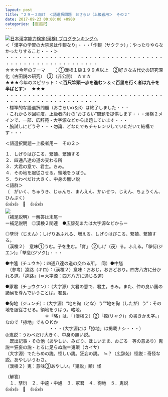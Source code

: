```yaml
---
layout: post
title: "２９－２向け　＜語選択問題　おさらい（上級者用＞　その２"
date: 2017-09-23 00:00:00 +0900
categories: [語選択]
---
```


[![](/syuusyuu9701/assets/images/２９－２向け-＜語選択問題-おさらい（上級者用＞-その２-br_c_3028_1.gif)](http://blog.with2.net/link.php?1659096:3028 "日本漢字能力検定(漢検) ブログランキングへ")[日本漢字能力検定(漢検) ブログランキングへ](http://blog.with2.net/link.php?1659096:3028)  
＜「漢字の学習の大禁忌は作輟なり」・・・「作輟（サクテツ）」：やったりやらなかったりすること・・・＞  
・・・・・・・・・・・・・・・・・・・・・・・・・・・・・・・・・・・・・・・・・・・・・・・・・・・・・・・・・  
☆☆☆今年のテーマ　　：①漢検１級１９９点以上　②好きな古代史の研究深化（古田説の研究）　③（非公開）　☆☆☆　　  
★★★今年のスピリット：＜**百尺竿頭一歩を進む**＞＆＜**百里を行く者は九十を半ばとす**＞　★★★  
・・・・・・・・・・・・・・・・・・・・・・・・・・・・・・・・・・・・・・・・・・・・・・・・・・・・・・・・・  
・標準的な語選択問題（おさらいα＆β）は終了しました・・・  
・これから８回程度、上級者向けの“おさらい”問題を提供します・・・漢検２メインで、一部、広辞苑・大字源などから出題しています・・・  
・腕試しにどうぞ・・・勿論、どなたでもチャレンジしていただいて結構です・・・  
  
＜語選択問題－上級者用－　その２＞  
  
１．しげりはびこる、繁殖、繁殖する  
２．四通八達の道の交わる所  
３．大君の意で、君主。きみ。  
４．その地を服従させる。領地をうばう。  
５．うわべだけ大きく、中身の無い説  
＜語群＞  
（　がいく、ちゅうき、じゅんち、まんえん、かいせつ、じえん、ちょうくん、ひんぷく）　  
👍👍👍　🐔　👍👍👍  
![](/syuusyuu9701/assets/images/２９－２向け-＜語選択問題-おさらい（上級者用＞-その２-e4a35d8bea49d429b9e2484c5e174c6a.png)  
（補足説明）ー解答は末尾ー  
ー補足説明　◎漢検２関連　●広辞苑または大字源などからー  
  
◎孳衍（じえん）：しげりあふれる、増える。しげりはびこる、繁殖、繁殖する。  
（漢検２）　意味①うむ。子を生む。「育」 ②しげ（茂）る。ふえる。「孳衍(ジエン)」「孳息(ジソク)」・・・  
  
●中逵（チュウキ）：四通八達の道の交わる所。　同）●中馗  
　（参考）逵路（キロ）：（漢検２）意味：おおじ。おおどおり。四方八方に分かれる道。「逵路」（＝大字源：四方八方に通じる道）  
  
●冢君（チョウクン）：（大字源）大君の意で、君主。きみ。また、仲の良い国の諸侯を尊んでいうことば。君長。  
  
●徇地（ジュンチ）：（大字源）“地を徇（とな）う”“地を徇（したが）う”：その地を服従させる。領地をうばう。略地。  
　　　　　　　　　＊「略」は、「（漢検２）②「掠(リャク)」の書きかえ字。」なので「掠地」でもＯＫか  
　　　　　　　　　　・・・（大字源には「掠地」は掲載ナシ・・・）  
◎嵬説：うわべだけ大きく、中身の無い説。  
　既出記事・その他（あやしい、みだり、ほしいまま、おごる　等の意あり）嵬説＝狂妄の説・とるに足らぬ説＝嵬瑣（カイサ）  
（大字源）でたらめの説。怪しい説。狂妄の説。　≒？（広辞苑）怪説：奇怪な説。あやしいうわさ。　  
（漢検２）嵬：意味③あやしい。「嵬説」類）怪  
  
（解答）  
　１．孳衍　２．中逵・中馗　３．冢君　４．徇地　５．嵬説  
👍👍👍　🐔　👍👍👍  